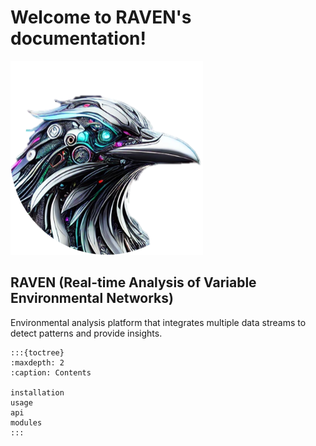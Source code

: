 # Welcome to RAVEN's documentation!

![RAVEN Logo](_static/logo.png)

## RAVEN (Real-time Analysis of Variable Environmental Networks)

Environmental analysis platform that integrates multiple data streams to detect patterns and provide insights.

```
:::{toctree}
:maxdepth: 2
:caption: Contents

installation
usage
api
modules
:::
